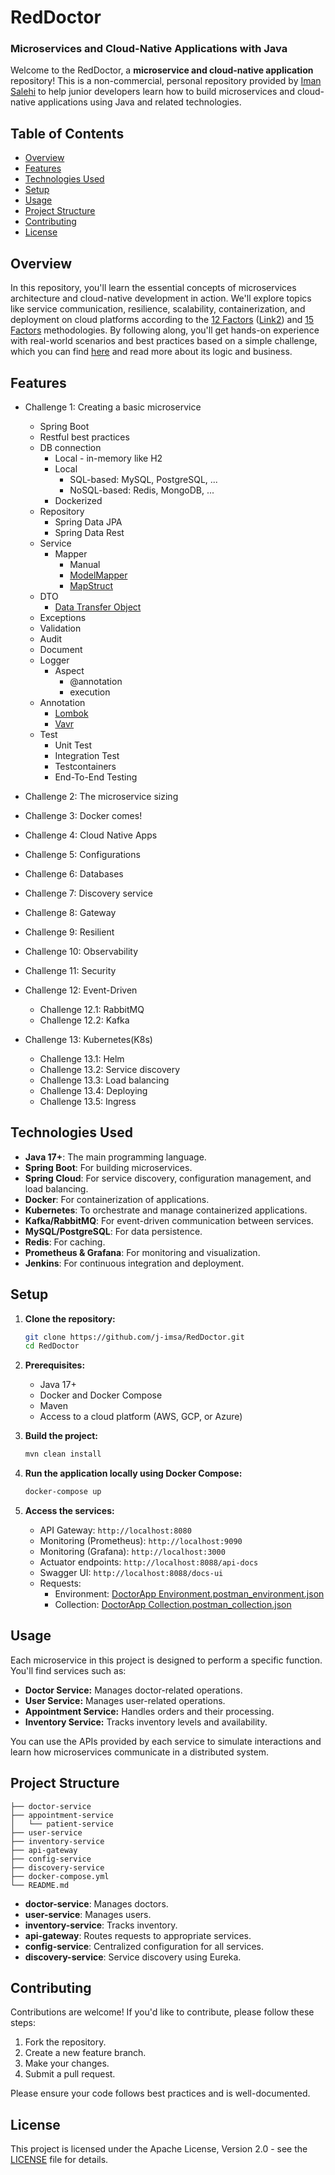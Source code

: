 # RedDoctor

### Microservices and Cloud-Native Applications with Java

Welcome to the RedDoctor, a **microservice and cloud-native application** repository!
This is a non-commercial, personal repository provided by [Iman Salehi](https://github.com/j-imsa) to help junior
developers learn how to build microservices and cloud-native applications using Java and related technologies.

## Table of Contents

- [Overview](#overview)
- [Features](#features)
- [Technologies Used](#technologies-used)
- [Setup](#setup)
- [Usage](#usage)
- [Project Structure](#project-structure)
- [Contributing](#contributing)
- [License](#license)

## Overview

In this repository, you'll learn the essential concepts of microservices architecture and cloud-native development in
action.
We'll explore topics like service communication, resilience, scalability, containerization, and deployment on cloud
platforms according to
the [12 Factors](https://12factor.net/) ([Link2](https://developer.ibm.com/articles/creating-a-12-factor-application-with-open-liberty/))
and [15 Factors](https://developer.ibm.com/articles/15-factor-applications/) methodologies.
By following along, you'll get hands-on experience with real-world scenarios and best practices based on a simple
challenge, which you can find [here](CHALLENGE.md) and read more about its logic and business.

## Features

- Challenge 1: Creating a basic microservice
    - Spring Boot
    - Restful best practices
    - DB connection
        - Local - in-memory like H2
        - Local
            - SQL-based: MySQL, PostgreSQL, ...
            - NoSQL-based: Redis, MongoDB, ...
        - Dockerized
    - Repository
        - Spring Data JPA
        - Spring Data Rest
    - Service
        - Mapper
            - Manual
            - [ModelMapper](https://modelmapper.org/)
            - [MapStruct](https://mapstruct.org/)
    - DTO
        - [Data Transfer Object](https://martinfowler.com/eaaCatalog/dataTransferObject.html)
    - Exceptions
    - Validation
    - Audit
    - Document
    - Logger
        - Aspect
            - @annotation
            - execution
    - Annotation
        - [Lombok](https://projectlombok.org/)
        - [Vavr](https://vavr.io/)
    - Test
        - Unit Test
        - Integration Test
        - Testcontainers
        - End-To-End Testing


- Challenge 2: The microservice sizing

- Challenge 3: Docker comes!

- Challenge 4: Cloud Native Apps

- Challenge 5: Configurations

- Challenge 6: Databases

- Challenge 7: Discovery service

- Challenge 8: Gateway

- Challenge 9: Resilient

- Challenge 10: Observability

- Challenge 11: Security

- Challenge 12: Event-Driven
    - Challenge 12.1: RabbitMQ
    - Challenge 12.2: Kafka

- Challenge 13: Kubernetes(K8s)
    - Challenge 13.1: Helm
    - Challenge 13.2: Service discovery
    - Challenge 13.3: Load balancing
    - Challenge 13.4: Deploying
    - Challenge 13.5: Ingress

## Technologies Used

- **Java 17+**: The main programming language.
- **Spring Boot**: For building microservices.
- **Spring Cloud**: For service discovery, configuration management, and load balancing.
- **Docker**: For containerization of applications.
- **Kubernetes**: To orchestrate and manage containerized applications.
- **Kafka/RabbitMQ**: For event-driven communication between services.
- **MySQL/PostgreSQL**: For data persistence.
- **Redis**: For caching.
- **Prometheus & Grafana**: For monitoring and visualization.
- **Jenkins**: For continuous integration and deployment.

## Setup

1. **Clone the repository:**

   ```bash
   git clone https://github.com/j-imsa/RedDoctor.git
   cd RedDoctor
   ```

2. **Prerequisites:**
    - Java 17+
    - Docker and Docker Compose
    - Maven
    - Access to a cloud platform (AWS, GCP, or Azure)

3. **Build the project:**

   ```bash
   mvn clean install
   ```

4. **Run the application locally using Docker Compose:**

   ```bash
   docker-compose up
   ```

5. **Access the services:**
    - API Gateway: `http://localhost:8080`
    - Monitoring (Prometheus): `http://localhost:9090`
    - Monitoring (Grafana): `http://localhost:3000`
    - Actuator endpoints: `http://localhost:8088/api-docs`
    - Swagger UI: `http://localhost:8088/docs-ui`
    - Requests:
      - Environment: [DoctorApp Environment.postman_environment.json](DoctorApp%20Environment.postman_environment.json)
      - Collection: [DoctorApp Collection.postman_collection.json](DoctorApp%20Collection.postman_collection.json)

## Usage

Each microservice in this project is designed to perform a specific function. You'll find services such as:

- **Doctor Service:** Manages doctor-related operations.
- **User Service:** Manages user-related operations.
- **Appointment Service:** Handles orders and their processing.
- **Inventory Service:** Tracks inventory levels and availability.

You can use the APIs provided by each service to simulate interactions and learn how microservices communicate in a
distributed system.

## Project Structure

```
├── doctor-service
├── appointment-service
│   └── patient-service
├── user-service  
├── inventory-service
├── api-gateway
├── config-service
├── discovery-service
├── docker-compose.yml
└── README.md
```

- **doctor-service**: Manages doctors.
- **user-service**: Manages users.
- **inventory-service**: Tracks inventory.
- **api-gateway**: Routes requests to appropriate services.
- **config-service**: Centralized configuration for all services.
- **discovery-service**: Service discovery using Eureka.

## Contributing

Contributions are welcome! If you'd like to contribute, please follow these steps:

1. Fork the repository.
2. Create a new feature branch.
3. Make your changes.
4. Submit a pull request.

Please ensure your code follows best practices and is well-documented.

## License

This project is licensed under the Apache License, Version 2.0 - see the [LICENSE](https://www.apache.org/licenses/LICENSE-2.0) file for details.



